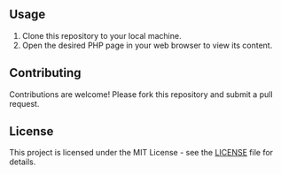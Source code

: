 
## Usage

1. Clone this repository to your local machine.
2. Open the desired PHP page in your web browser to view its content.

## Contributing

Contributions are welcome! Please fork this repository and submit a pull request.

## License

This project is licensed under the MIT License - see the [LICENSE](LICENSE) file for details.
